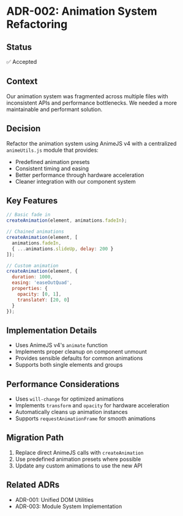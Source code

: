 # ADR-002: Animation System Refactoring

## Status
✅ Accepted

## Context
Our animation system was fragmented across multiple files with inconsistent APIs and performance bottlenecks. We needed a more maintainable and performant solution.

## Decision
Refactor the animation system using AnimeJS v4 with a centralized `animeUtils.js` module that provides:
- Predefined animation presets
- Consistent timing and easing
- Better performance through hardware acceleration
- Cleaner integration with our component system

## Key Features
```javascript
// Basic fade in
createAnimation(element, animations.fadeIn);

// Chained animations
createAnimation(element, [
  animations.fadeIn,
  { ...animations.slideUp, delay: 200 }
]);

// Custom animation
createAnimation(element, {
  duration: 1000,
  easing: 'easeOutQuad',
  properties: {
    opacity: [0, 1],
    translateY: [20, 0]
  }
});
```

## Implementation Details
- Uses AnimeJS v4's `animate` function
- Implements proper cleanup on component unmount
- Provides sensible defaults for common animations
- Supports both single elements and groups

## Performance Considerations
- Uses `will-change` for optimized animations
- Implements `transform` and `opacity` for hardware acceleration
- Automatically cleans up animation instances
- Supports `requestAnimationFrame` for smooth animations

## Migration Path
1. Replace direct AnimeJS calls with `createAnimation`
2. Use predefined animation presets where possible
3. Update any custom animations to use the new API

## Related ADRs
- ADR-001: Unified DOM Utilities
- ADR-003: Module System Implementation
